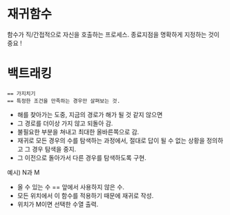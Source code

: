 # 재귀함수

함수가 직/간접적으로 자신을 호출하는 프로세스.
종료지점을 명확하게 지정하는 것이 중요 !

# 백트래킹

    == 가지치기
    == 특정한 조건을 만족하는 경우만 살펴보는 것.

- 해를 찾아가는 도중, 지금의 경로가 해가 될 것 같지 않으면
- 그 경로를 더이상 가지 않고 되돌아 감.
- 불필요한 부분을 쳐내고 최대한 올바른쪽으로 감.
- 재귀로 모든 경우의 수를 탐색하는 과정에서, 절대로 답이 될 수 없는 상황을 정의하고 그 경우 탐색을 중지.
- 그 이전으로 돌아가서 다른 경우를 탐색하도록 구현.

예시)
N과 M

- 올 수 있는 수 == 앞에서 사용하지 않은 수.
- 모든 위치에서 이 함수를 적용하기 때문에 재귀로 작성.
- 위치가 M이면 선택한 수열 출력.
